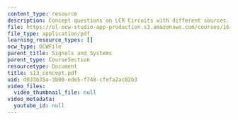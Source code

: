 ```yaml
---
content_type: resource
description: Concept questions on LCR Circuits with different sources.
file: https://ol-ocw-studio-app-production.s3.amazonaws.com/courses/16-01-unified-engineering-i-ii-iii-iv-fall-2005-spring-2006/d033b35a3b00ede5f748cfefa2ac02b3_s13_concept.pdf
file_type: application/pdf
learning_resource_types: []
ocw_type: OCWFile
parent_title: Signals and Systems
parent_type: CourseSection
resourcetype: Document
title: s13_concept.pdf
uid: d033b35a-3b00-ede5-f748-cfefa2ac02b3
video_files:
  video_thumbnail_file: null
video_metadata:
  youtube_id: null
---
```

